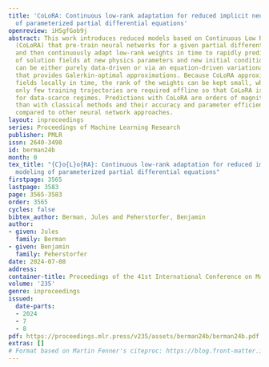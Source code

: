 ```yaml
---
title: 'CoLoRA: Continuous low-rank adaptation for reduced implicit neural modeling
  of parameterized partial differential equations'
openreview: iHSgfGob9j
abstract: This work introduces reduced models based on Continuous Low Rank Adaptation
  (CoLoRA) that pre-train neural networks for a given partial differential equation
  and then continuously adapt low-rank weights in time to rapidly predict the evolution
  of solution fields at new physics parameters and new initial conditions. The adaptation
  can be either purely data-driven or via an equation-driven variational approach
  that provides Galerkin-optimal approximations. Because CoLoRA approximates solution
  fields locally in time, the rank of the weights can be kept small, which means that
  only few training trajectories are required offline so that CoLoRA is well suited
  for data-scarce regimes. Predictions with CoLoRA are orders of magnitude faster
  than with classical methods and their accuracy and parameter efficiency is higher
  compared to other neural network approaches.
layout: inproceedings
series: Proceedings of Machine Learning Research
publisher: PMLR
issn: 2640-3498
id: berman24b
month: 0
tex_title: "{C}o{L}o{RA}: Continuous low-rank adaptation for reduced implicit neural
  modeling of parameterized partial differential equations"
firstpage: 3565
lastpage: 3583
page: 3565-3583
order: 3565
cycles: false
bibtex_author: Berman, Jules and Peherstorfer, Benjamin
author:
- given: Jules
  family: Berman
- given: Benjamin
  family: Peherstorfer
date: 2024-07-08
address:
container-title: Proceedings of the 41st International Conference on Machine Learning
volume: '235'
genre: inproceedings
issued:
  date-parts:
  - 2024
  - 7
  - 8
pdf: https://proceedings.mlr.press/v235/assets/berman24b/berman24b.pdf
extras: []
# Format based on Martin Fenner's citeproc: https://blog.front-matter.io/posts/citeproc-yaml-for-bibliographies/
---
```

